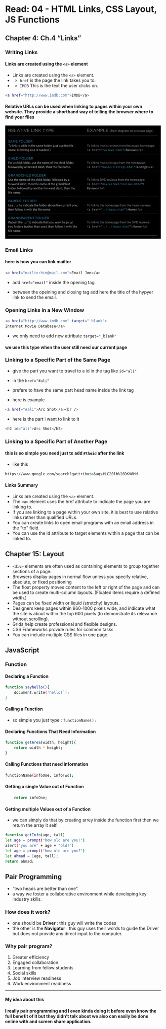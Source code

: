 # Read: 04 - HTML Links, CSS Layout, JS Functions

## Chapter 4: Ch.4 “Links”

### Writing Links

#### Links are created using the `<a>` element

- Links are created using the `<a>` element.
- - `href` is the page the link takes you to.
- - `IMDB` This is the text the user clicks on.

```bash 
<a href="http://www.imdb.com">IMDB</a>
```

#### Relative URLs can be used when linking to pages within your own website. They provide a shorthand way of telling the browser where to find your files

![Relative Link Type](relativeLinkType.jpg)

### Email Links

#### here is how you can link mailto:

```bash
<a href="mailto:him@mail.com">Email Jon</a>
```

- add `href="email"` inside the opening tag.

- between the opeining and closing tag add here the title of the hypyer link to send the email.

### Opening Links in a New Window

```bash
<a href="http://www.imdb.com" target="_blank">
Internet Movie Database</a>
```

- we only need to add new attribute `target="_blank"`

#### we use this type when the user still need our current page

### Linking to a Specific Part of the Same Page

- give the part you want to travel to a id in the tag like `id="ali"`

- in the `href="#ali"`

- prefare to have the same part head name inside the link tag

- here is example

```bash
<a href="#ali">Arc Shot</a><br />
```

- here is the part i want to link to it

```bash
<h2 id="ali">Arc Shot</h2>
```

### Linking to a Specific Part of Another Page

#### this is so simple you need just to add `#theid` after the link

- like this

```bash
https://www.google.com/search?qattribute&aqs#LC20lb%20DKV0Md
```
#### Links Summary

- Links are created using the `<a>` element.
- The `<a>` element uses the href attribute to indicate the page you are linking to.
- If you are linking to a page within your own site, it is best to use relative links rather than qualified URLs.
- You can create links to open email programs with an email address in the "to" field.
- You can use the id attribute to target elements within a page that can be linked to.

## Chapter 15: Layout

- `<div>` elements are often used as containing elements to group together sections of a page.
- Browsers display pages in normal flow unless you specify relative, absolute, or fixed positioning
- The float property moves content to the left or right of the page and can be used to create multi-column layouts. (Floated items require a defined width.)
- Pages can be fixed width or liquid (stretchy) layouts.
- Designers keep pages within 960-1000 pixels wide, and indicate what the site is about within the top 600 pixels (to demonstrate its relevance without scrolling).
- Grids help create professional and flexible designs.
- CSS Frameworks provide rules for common tasks.
- You can include multiple CSS files in one page.

## JavaScript

### Function

#### Declaring a Function

```bash
function sayhello(){
    document.write('hello!`);
}
```

#### Calling a Function

- so simple you just type : `functionName();`

#### Declaring Functions That Need Information

```bash
function getArea(width, height){
    return width * height;
}
```

#### Calling Functions that need information

```bash
functionName(infoOne, infoTwo);
```

#### Getting a single Value out of Function

```bash
    return infoOne;
```

#### Getting multiple Values out of a Function

- we can simply do that by creating arrey inside the function first then we return the array it self.

```bash
function getInfo(age, tall)
let age = prompt("how old are you?")
alert("you are" + age + "old!")
let age = prompt("how old are you?")
let ahmad = [age, tall];
return ahmad;
```

## Pair Programming

- “two heads are better than one”.
- a way we foster a collaborative environment while developing key industry skills.

### How does it work?

- one should be **Driver** : this guy will write the codes
- the other is the **Navigator** : this guy uses their words to guide the Driver but does not provide any direct input to the computer.

### Why pair program?

1. Greater efficiency
2. Engaged collaboration
3. Learning from fellow students
4. Social skills
5. Job interview readiness
6. Work environment readiness

- - -

#### My idea about this

#### I really pair programming and I even kinda doing it before even know the full benefit of it but they didn't talk about we also can easily be done online with and screen share application.
